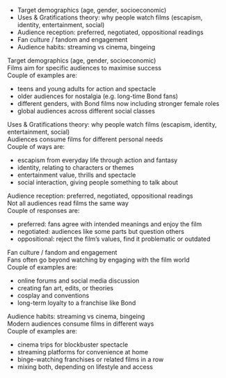 - Target demographics (age, gender, socioeconomic)
- Uses & Gratifications theory: why people watch films (escapism, identity, entertainment, social)
- Audience reception: preferred, negotiated, oppositional readings
- Fan culture / fandom and engagement
- Audience habits: streaming vs cinema, bingeing

Target demographics (age, gender, socioeconomic)  
Films aim for specific audiences to maximise success  
Couple of examples are:
- teens and young adults for action and spectacle
- older audiences for nostalgia (e.g. long-time Bond fans)
- different genders, with Bond films now including stronger female roles
- global audiences across different social classes

Uses & Gratifications theory: why people watch films (escapism, identity, entertainment, social)  
Audiences consume films for different personal needs  
Couple of ways are:
- escapism from everyday life through action and fantasy
- identity, relating to characters or themes
- entertainment value, thrills and spectacle
- social interaction, giving people something to talk about

Audience reception: preferred, negotiated, oppositional readings  
Not all audiences read films the same way  
Couple of responses are:
- preferred: fans agree with intended meanings and enjoy the film
- negotiated: audiences like some parts but question others
- oppositional: reject the film’s values, find it problematic or outdated

Fan culture / fandom and engagement  
Fans often go beyond watching by engaging with the film world  
Couple of examples are:
- online forums and social media discussion
- creating fan art, edits, or theories
- cosplay and conventions
- long-term loyalty to a franchise like Bond

Audience habits: streaming vs cinema, bingeing  
Modern audiences consume films in different ways  
Couple of examples are:
- cinema trips for blockbuster spectacle
- streaming platforms for convenience at home
- binge-watching franchises or related films in a row
- mixing both, depending on lifestyle and access